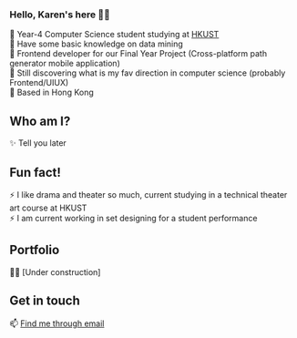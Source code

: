 ### Hello, Karen's here 🤙🏻

<!--
**karenchy/karenchy** is a ✨ _special_ ✨ repository because its `README.md` (this file) appears on your GitHub profile.

Here are some ideas to get you started:

- 🔭 I’m currently working on ...
- 🌱 I’m currently learning ...
- 👯 I’m looking to collaborate on ...
- 🤔 I’m looking for help with ...
- 💬 Ask me about ...
- 📫 How to reach me: ...
- 😄 Pronouns: ...
- ⚡ Fun fact: ...
-->

🍂 Year-4 Computer Science student studying at [HKUST](https://hkust.edu.hk/)\
🍂 Have some basic knowledge on data mining\
🍂 Frontend developer for our Final Year Project (Cross-platform path generator mobile application)\
🍂 Still discovering what is my fav direction in computer science (probably Frontend/UIUX)\
🍂 Based in Hong Kong

## Who am I?
✨ Tell you later

## Fun fact!
⚡ I like drama and theater so much, current studying in a technical theater art course at HKUST\
⚡ I am current working in set designing for a student performance

## Portfolio
😶‍🌫️ [Under construction]

## Get in touch
📫 [Find me through email](mailto:karen.chung.924@gmail.com)
